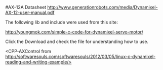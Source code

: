 #AX-12A Datasheet 
<http://www.generationrobots.com/media/Dynamixel-AX-12-user-manual.pdf>

The following lib and include were used from this site:

http://youngmok.com/simple-c-code-for-dynamixel-servo-motor/

Click the Download and check the file for understanding how to use.


<CPP-AXControl from http://softwaresouls.com/softwaresouls/2012/03/05/linux-c-dynamixel-reading-and-writing-example/>

